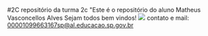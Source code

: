 #2C
repositório da turma 2c
"Este é o repositório do aluno Matheus Vasconcellos Alves 
Sejam todos bem vindos!
![](https://tenor.com/bHe5A.gif)
contato e mail: 00001099663167sp@al.educacao.sp.gov.br 
